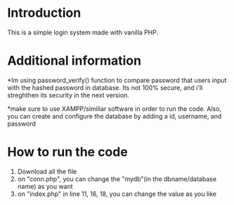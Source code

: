 # Introduction
This is a simple login system made with vanilla PHP.

# Additional information
*Im using password_verify() function to compare password that users input with the hashed password in database. Its not 100% secure, and i'll streghthen its security in the next version.

*make sure to use XAMPP/similiar software in order to run the code. Also, you can create and configure the database by adding a id, username, and password

# How to run the code
1. Download all the file
2. on "conn.php", you can change the "mydb"(in the dbname/database name) as you want
3. on "index.php" in line 11, 16, 18, you can change the value as you like
